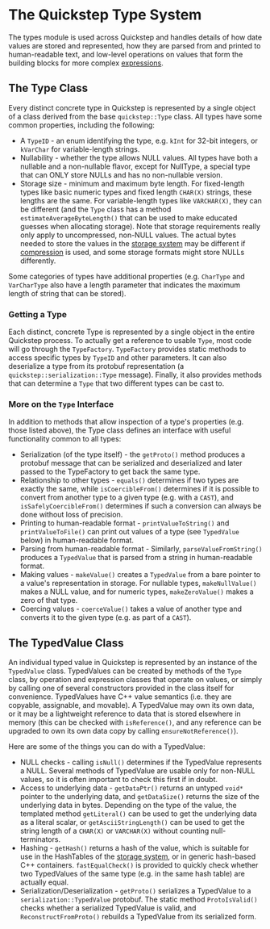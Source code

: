 # The Quickstep Type System

The types module is used across Quickstep and handles details of how date values
are stored and represented, how they are parsed from and printed to
human-readable text, and low-level operations on values that form the building
blocks for more complex [expressions](../expressions).

## The Type Class

Every distinct concrete type in Quickstep is represented by a single object of
a class derived from the base `quickstep::Type` class. All types have some
common properties, including the following:

  * A `TypeID` - an enum identifying the type, e.g. `kInt` for 32-bit integers,
    or `kVarChar` for variable-length strings.
  * Nullability - whether the type allows NULL values. All types have both a
    nullable and a non-nullable flavor, except for NullType, a special type that
    can ONLY store NULLs and has no non-nullable version.
  * Storage size - minimum and maximum byte length. For fixed-length types like
    basic numeric types and fixed length `CHAR(X)` strings, these lengths are
    the same. For variable-length types like `VARCHAR(X)`, they can be
    different (and the `Type` class has a method `estimateAverageByteLength()`
    that can be used to make educated guesses when allocating storage). Note
    that storage requirements really only apply to uncompressed, non-NULL
    values. The actual bytes needed to store the values in the
    [storage system](../storage) may be different if
    [compression](../compression) is used, and some storage formats might store
    NULLs differently.

Some categories of types have additional properties (e.g. `CharType` and
`VarCharType` also have a length parameter that indicates the maximum length of
string that can be stored).

### Getting a Type

Each distinct, concrete Type is represented by a single object in the entire
Quickstep process. To actually get a reference to usable `Type`, most code will
go through the `TypeFactory`. `TypeFactory` provides static methods to access
specific types by `TypeID` and other parameters. It can also deserialize a type
from its protobuf representation (a `quickstep::serialization::Type` message).
Finally, it also provides methods that can determine a `Type` that two different
types can be cast to.

### More on the `Type` Interface

In addition to methods that allow inspection of a type's properties (e.g. those
listed above), the Type class defines an interface with useful functionality
common to all types:

  * Serialization (of the type itself) - the `getProto()` method produces a
    protobuf message that can be serialized and deserialized and later passed to
    the TypeFactory to get back the same type.
  * Relationship to other types - `equals()` determines if two types are exactly
    the same, while `isCoercibleFrom()` determines if it is possible to convert
    from another type to a given type (e.g. with a `CAST`), and
    `isSafelyCoercibleFrom()` determines if such a conversion can always be done
    without loss of precision.
  * Printing to human-readable format - `printValueToString()` and
    `printValueToFile()` can print out values of a type (see `TypedValue` below)
    in human-readable format.
  * Parsing from human-readable format - Similarly, `parseValueFromString()`
    produces a `TypedValue` that is parsed from a string in human-readable
    format.
  * Making values - `makeValue()` creates a `TypedValue` from a bare pointer to
    a value's representation in storage. For nullable types, `makeNullValue()`
    makes a NULL value, and for numeric types, `makeZeroValue()` makes a zero
    of that type.
  * Coercing values - `coerceValue()` takes a value of another type and converts
    it to the given type (e.g. as part of a `CAST`).

## The TypedValue Class

An individual typed value in Quickstep is represented by an instance of the
`TypedValue` class. TypedValues can be created by methods of the `Type` class,
by operation and expression classes that operate on values, or simply by calling
one of several constructors provided in the class itself for convenience.
TypedValues have C++ value semantics (i.e. they are copyable, assignable, and
movable). A TypedValue may own its own data, or it may be a lightweight
reference to data that is stored elsewhere in memory (this can be checked with
`isReference()`, and any reference can be upgraded to own its own data copy by
calling `ensureNotReference()`).

Here are some of the things you can do with a TypedValue:

  * NULL checks - calling `isNull()` determines if the TypedValue represents a
    NULL. Several methods of TypedValue are usable only for non-NULL values, so
    it is often important to check this first if in doubt.
  * Access to underlying data - `getDataPtr()` returns an untyped `void*`
    pointer to the underlying data, and `getDataSize()` returns the size of the
    underlying data in bytes. Depending on the type of the value, the templated
    method `getLiteral()` can be used to get the underlying data as a literal
    scalar, or `getAsciiStringLength()` can be used to get the string length of
    a `CHAR(X)` or `VARCHAR(X)` without counting null-terminators.
  * Hashing - `getHash()` returns a hash of the value, which is suitable for
    use in the HashTables of the [storage system](../storage), or in generic
    hash-based C++ containers. `fastEqualCheck()` is provided to quickly check
    whether two TypedValues of the same type (e.g. in the same hash table) are
    actually equal.
  * Serialization/Deserialization - `getProto()` serializes a TypedValue to a
    `serialization::TypedValue` protobuf. The static method `ProtoIsValid()`
    checks whether a serialized TypedValue is valid, and
    `ReconstructFromProto()` rebuilds a TypedValue from its serialized form.
